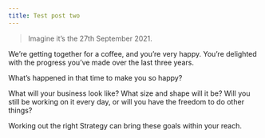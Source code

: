 ```yaml
---
title: Test post two
---
```


>Imagine it’s the 27th September 2021.

We’re getting together for a coffee, and you’re very happy. You’re delighted with the progress you’ve made over the last three years.

What’s happened in that time to make you so happy?

What will your business look like? What size and shape will it be? Will you still be working on it every day, or will you have the freedom to do other things?

Working out the right Strategy can bring these goals within your reach.